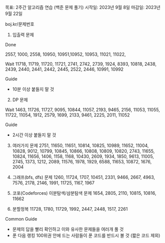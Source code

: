 
목표: 2주간 알고리즘 연습 (백준 문제 풀기)
시작일: 2023년 9월 8일
마감일: 2023년 9월 22일

boj.kr/문제번호

1. 입출력 문제
   
Done

2557, 1000, 2558, 10950, 10951,10952, 10953, 11021, 11022,  

Wait
11718, 11719, 11720, 11721, 2741, 2742, 2739, 1924, 8393, 10818, 2438, 2439, 2440, 2441, 2442, 2445, 2522, 2446, 10991, 10992

Guide
- 10분 이상 붙들지 말 것

2. DP 문제

Wait
1463, 11726, 11727, 9095, 10844, 11057, 2193, 9465, 2156, 11053, 11055, 11722, 11054, 1912, 2579, 1699, 2133, 9461, 2225, 2011, 11052

Guide
- 2시간 이상 붙들지 말 것

3. 여러가지 문제
2751, 11650, 11651, 10814, 10825, 10989, 11652, 11004, 10828, 9012, 10799, 10845, 10866, 10808, 10809, 10820, 2743, 11655, 10824, 11656, 1406, 1158, 1168, 10430, 2609, 1934, 1850, 9613, 11005, 2745, 1373, 1212, 2089, 11576, 1978, 1929, 6588, 11653, 10872, 1676, 2004

4. 그래프(bfs, dfs) 문제
1260, 11724, 1707, 10451, 2331, 9466, 2667, 4963, 7576, 2178, 2146, 1991, 11725, 1167, 1967

5. 코포(Codeforces) 이분탐색/삼분탐색 문제
1654, 2805, 2110, 10815, 10816, 11662

6. 분할정복
11728, 1780, 11729, 1992, 2447, 2448, 1517, 2261

Common Guide
- 문제의 답을 빨리 확인하고 이와 유사한 문제들을 여러개 풀 것
- 푼 다음 랭킹 100위권 안에 드는 사람들이 푼 코드를 반드시 볼 것 (짧은 코드 제외)

